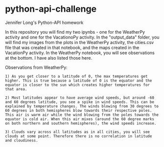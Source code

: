 # python-api-challenge
Jennifer Long's Python-API homework

In this repository you will find my two ipynbs - one for the WeatherPy activity and one for the VacationoPy activity. In the "output_data" folder, you will find my images from the plots in the WeatherPy activity, the cities.csv file that was created in that notebook, and the maps created in the VacationPy activity. In the WeatherPy notebook, you will see observations at the bottom. I have also listed those here.


Observations from WeatherPy:

    1) As you get closer to a latitude of 0, the max temperatures get higher. This is true because a latitude of 0 is the equator and the equator is closer to the sun which creates higher temperatures for that area.

    2) Most latitudes appear to have average wind speeds, but around -60 and 60 degrees latitude, you see a spike in wind speeds. This can be explained by temperature changes. The winds blowing from 30 degrees to 60 degrees in both hemispheres blow towards their respective poles. This air is warm air while the wind blowing from the poles towards the equator is cold air. When this air mixes (around the 60 degree marks on both northern and southern hemispheres), the wind speeds increase.
    
    3) Clouds vary across all latitudes as in all cities, you will see clouds at some point. Therefore there is no correlation in latitude and cloudiness.
